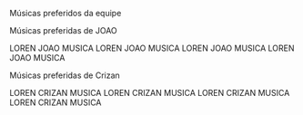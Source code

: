 Músicas preferidos da equipe

Músicas preferidas de JOAO

LOREN JOAO MUSICA
LOREN JOAO MUSICA
LOREN JOAO MUSICA
LOREN JOAO MUSICA

Músicas preferidas de Crizan

LOREN CRIZAN MUSICA
LOREN CRIZAN MUSICA
LOREN CRIZAN MUSICA
LOREN CRIZAN MUSICA


